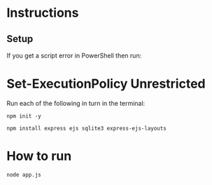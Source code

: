 # Instructions

## Setup
 If you get a script error in PowerShell then run:

# Set-ExecutionPolicy Unrestricted

 Run each of the following in turn in the terminal:

`npm init -y`

`npm install express ejs sqlite3 express-ejs-layouts`


# How to run
`node app.js`
